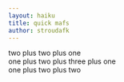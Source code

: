 ```yaml
---
layout: haiku
title: quick mafs
author: stroudafk
---
```


two plus two plus one <br>
one plus two plus three plus one<br>
one plus two plus two <br>